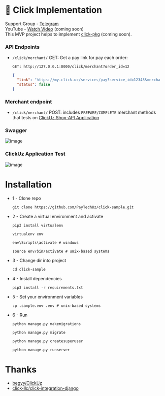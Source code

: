 # 🔵 Click Implementation

Support Group - <a href="https://t.me/+bYouuOlqt1c3NmYy">Telegram</a><br>
YouTube - <a href="https://www.youtube.com/@paytechuz"> Watch Video</a> (coming soon)<br>
This MVP project helps to implement <a href="https://github.com/PayTechUz/click-pkg">click-pkg</a> (coming soon).

### API Endpoints

- `/click/merchant/` GET: Get a pay link for pay each order:

  ```
  GET: http://127.0.0.1:8000/click/merchant?order_id=12
  ```

  ```json
  {
    "link": "https://my.click.uz/services/pay?service_id=12345&merchant_id=12345&amount=500&transaction_param=12",
    "status": false
  }
  ```

### Merchant endpoint

- `/click/merchant/` POST: includes `PREPARE/COMPLETE` merchant methods that tests on <a href="http://docs.click.uz/wp-content/uploads/2018/05/NEW-CLICK_API.zip">ClickUz Shop-API Application</a>

### Swagger

![image](https://github.com/PayTechUz/click-sample/assets/73847672/c4546bb8-531c-4b2a-99a8-fa5da4935ac2)

### ClickUz Application Test

![image](https://github.com/PayTechUz/click-sample/assets/73847672/4964c951-a48c-4291-b615-5ddc007fd5ef)

# Installation

- 1 - Clone repo
  ```shell
  git clone https://github.com/PayTechUz/click-sample.git
  ```
- 2 - Create a virtual environment and activate
  ```shell
  pip3 install virtualenv
  ```
  ```shell
  virtualenv env
  ```
  ```cmd
  env\Scripts\activate # windows
  ```
  ```shell
  source env/bin/activate # unix-based systems
  ```
- 3 - Change dir into project
  ```shell
  cd click-sample
  ```
- 4 - Install dependencies
  ```shell
  pip3 install -r requirements.txt
  ```
- 5 - Set your environment variables
  ```shell
  cp .sample.env .env # unix-based systems
  ```
- 6 - Run
  ```shell
  python manage.py makemigrations
  ```
  ```shell
  python manage.py migrate
  ```
  ```shell
  python manage.py createsuperuser
  ```
  ```shell
  python manage.py runserver
  ```

# Thanks

- [begyy/ClickUz](https://github.com/begyy/ClickUz)
- [click-llc/click-integration-django](https://github.com/click-llc/click-integration-django)
